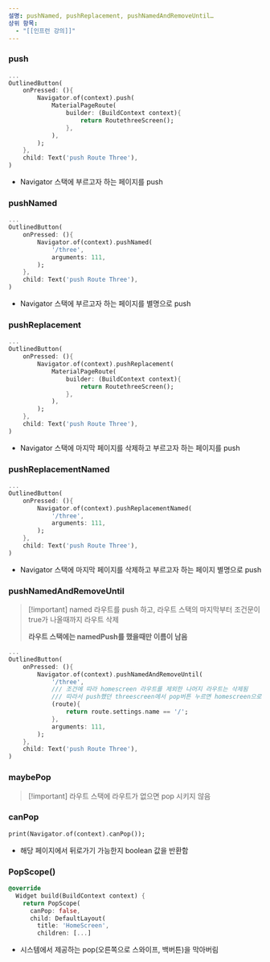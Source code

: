 ```yaml
---
설명: pushNamed, pushReplacement, pushNamedAndRemoveUntil…
상위 항목:
  - "[[인프런 강의]]"
---
```

### push

```Dart
...
OutlinedButton(
	onPressed: (){
		Navigator.of(context).push(
			MaterialPageRoute(
				builder: (BuildContext context){
					return RoutethreeScreen();
				},
			),
		);
	},
	child: Text('push Route Three'),
)
```

- Navigator 스택에 부르고자 하는 페이지를 push

### pushNamed

```Dart
...
OutlinedButton(
	onPressed: (){
		Navigator.of(context).pushNamed(
			'/three',
			arguments: 111,
		);
	},
	child: Text('push Route Three'),
)
```

- Navigator 스택에 부르고자 하는 페이지를 별명으로 push

  

### pushReplacement

```Dart
...
OutlinedButton(
	onPressed: (){
		Navigator.of(context).pushReplacement(
			MaterialPageRoute(
				builder: (BuildContext context){
					return RoutethreeScreen();
				},
			),
		);
	},
	child: Text('push Route Three'),
)
```

- Navigator 스택에 마지막 페이지를 삭제하고 부르고자 하는 페이지를 push

### pushReplacementNamed

```Dart
...
OutlinedButton(
	onPressed: (){
		Navigator.of(context).pushReplacementNamed(
			'/three',
			arguments: 111,
		);
	},
	child: Text('push Route Three'),
)
```

- Navigator 스택에 마지막 페이지를 삭제하고 부르고자 하는 페이지 별명으로 push

  

  

### pushNamedAndRemoveUntil

> [!important] named 라우트를 push 하고, 라우트 스택의 마지막부터 조건문이 true가 나올때까지 라우트 삭제
> 
>   
>   
> **라우트 스택에는 namedPush를 했을때만 이름이 남음**

```Dart
...
OutlinedButton(
	onPressed: (){
		Navigator.of(context).pushNamedAndRemoveUntil(
			'/three',
			/// 조건에 따라 homescreen 라우트를 제외한 나머지 라우트는 삭제됨
			/// 따라서 push했던 threescreen에서 pop버튼 누르면 homescreen으로 돌아옴
			(route){
				return route.settings.name == '/';
			},
			arguments: 111,
		);
	},
	child: Text('push Route Three'),
)
```

  

### maybePop

> [!important] 라우트 스택에 라우트가 없으면 pop 시키지 않음

  

### canPop

```Dart
print(Navigator.of(context).canPop());
```

- 해당 페이지에서 뒤로가기 가능한지 boolean 값을 반환함

  

### PopScope()

```Dart
@override
  Widget build(BuildContext context) {
    return PopScope(
      canPop: false,
      child: DefaultLayout(
        title: 'HomeScreen',
        children: [...]
```

- 시스템에서 제공하는 pop(오른쪽으로 스와이프, 백버튼)을 막아버림